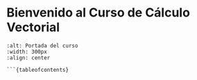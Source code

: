 # Bienvenido al Curso de Cálculo Vectorial

```{image} ./img/portada_calculo_vectorial.png
:alt: Portada del curso
:width: 300px
:align: center

```{tableofcontents}
```
